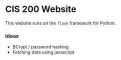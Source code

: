 
# CIS 200 Website

This website runs on the `flask` framework for Python.

### Ideas 

- BCrypt / password hashing
- Fetching data using javascript
